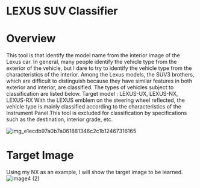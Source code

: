 # LEXUS SUV Classifier 
 
 # Overview
 This tool is that identify the model name from the interior image of the Lexus car. In general, many people identify the vehicle type from the exterior of the vehicle, but I dare to try to identify the vehicle type from the characteristics of the interior. Among the Lexus models, the SUV3 brothers, which are difficult to distinguish because they have similar features in both exterior and interior, are classified. The types of vehicles subject to classification are listed below.
Target model : LEXUS-UX, LEXUS-NX, LEXUS-RX
With the LEXUS emblem on the steering wheel reflected, the vehicle type is mainly classified according to the characteristics of the Instrument Panel.This tool is excluded for classification by specifications such as the destination, interior grade, etc.
 
![img_e1ecdb97a0b7a061881346c2c1b12467316165](https://user-images.githubusercontent.com/70054082/123542242-7f380f00-d783-11eb-8f33-cbece4e859d5.png)

# Target Image
Using my NX as an example, I will show the target image to be learned.
![image4 (2)](https://user-images.githubusercontent.com/70054082/123542750-4b121d80-d786-11eb-83bc-86de976e1a8f.png)


